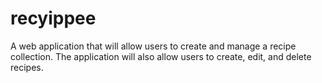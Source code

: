 # recyippee
A web application that will allow users to create and manage a recipe collection. The application will also allow users to create, edit, and delete recipes.
